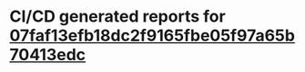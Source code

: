 # CI/CD generated reports for [07faf13efb18dc2f9165fbe05f97a65b70413edc](https://github.com/hydephp/develop/commit/07faf13efb18dc2f9165fbe05f97a65b70413edc)
